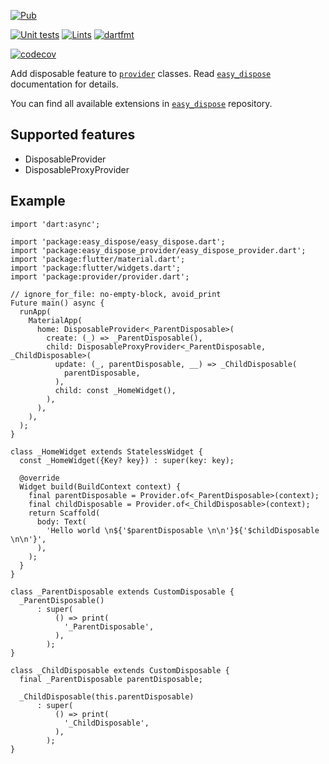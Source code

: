 [![Pub](https://img.shields.io/pub/v/easy_dispose_provider.svg)](https://pub.dev/packages/easy_dispose_provider)

[![Unit tests](https://github.com/xal/easy_dispose/actions/workflows/unit_tests_with_coverage.yml/badge.svg)](https://github.com/xal/easy_dispose/actions/workflows/unit_tests_with_coverage.yml/)
[![Lints](https://github.com/xal/easy_dispose/actions/workflows/lints.yml/badge.svg)](https://github.com/xal/easy_dispose/actions/workflows/lints.yml.yml/)
[![dartfmt](https://github.com/xal/easy_dispose/actions/workflows/code_formatting.yml/badge.svg)](https://github.com/xal/easy_dispose/actions/workflows/code_formatting.yml/)

[![codecov](https://codecov.io/gh/xal/easy_dispose/branch/master/graph/badge.svg?token=2IN0I5DT4C)](https://codecov.io/gh/xal/easy_dispose)

Add disposable feature to [`provider`](https://pub.dev/packages/provider) classes.
Read [`easy_dispose`](https://pub.dev/packages/easy_dispose) documentation for details.

You can find all available extensions in [`easy_dispose`](https://github.com/xal/easy_dispose) repository. 

## Supported features

* DisposableProvider
* DisposableProxyProvider

## Example

```
import 'dart:async';

import 'package:easy_dispose/easy_dispose.dart';
import 'package:easy_dispose_provider/easy_dispose_provider.dart';
import 'package:flutter/material.dart';
import 'package:flutter/widgets.dart';
import 'package:provider/provider.dart';

// ignore_for_file: no-empty-block, avoid_print
Future main() async {
  runApp(
    MaterialApp(
      home: DisposableProvider<_ParentDisposable>(
        create: (_) => _ParentDisposable(),
        child: DisposableProxyProvider<_ParentDisposable, _ChildDisposable>(
          update: (_, parentDisposable, __) => _ChildDisposable(
            parentDisposable,
          ),
          child: const _HomeWidget(),
        ),
      ),
    ),
  );
}

class _HomeWidget extends StatelessWidget {
  const _HomeWidget({Key? key}) : super(key: key);

  @override
  Widget build(BuildContext context) {
    final parentDisposable = Provider.of<_ParentDisposable>(context);
    final childDisposable = Provider.of<_ChildDisposable>(context);
    return Scaffold(
      body: Text(
        'Hello world \n${'$parentDisposable \n\n'}${'$childDisposable \n\n'}',
      ),
    );
  }
}

class _ParentDisposable extends CustomDisposable {
  _ParentDisposable()
      : super(
          () => print(
            '_ParentDisposable',
          ),
        );
}

class _ChildDisposable extends CustomDisposable {
  final _ParentDisposable parentDisposable;

  _ChildDisposable(this.parentDisposable)
      : super(
          () => print(
            '_ChildDisposable',
          ),
        );
}

```